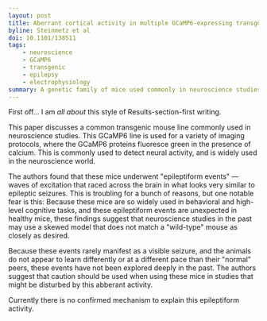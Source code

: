 ```yaml
---
layout: post
title: Aberrant cortical activity in multiple GCaMP6-expressing transgenic mouse lines
byline: Steinmetz et al
doi: 10.1101/138511
tags:
    - neuroscience
    - GCaMP6
    - transgenic
    - epilepsy
    - electrophysiology
summary: A genetic family of mice used commonly in neuroscience studies appears to suffer from epilepsy-like brain activity, which may affect the results of neuroscientific study.
---
```


First off... I am _all about_ this style of Results-section-first writing.

This paper discusses a common transgenic mouse line commonly used in neuroscience studies. This GCaMP6 line is used for a variety of imaging protocols, where the GCaMP6 proteins fluoresce green in the presence of calcium. This is commonly used to detect neural activity, and is widely used in the neuroscience world.

The authors found that these mice underwent "epileptiform events" — waves of excitation that raced across the brain in what looks very similar to epileptic seizures. This is troubling for a bunch of reasons, but one notable fear is this: Because these mice are so widely used in behavioral and high-level cognitive tasks, and these epileptiform events are unexpected in healthy mice, these findings suggest that neuroscience studies in the past may use a skewed model that does not match a "wild-type" mouse as closely as desired.

Because these events rarely manifest as a visible seizure, and the animals do not appear to learn differently or at a different pace than their "normal" peers, these events have not been explored deeply in the past. The authors suggest that caution should be used when using these mice in studies that might be disturbed by this abberant activity.

Currently there is no confirmed mechanism to explain this epileptiform activity.
